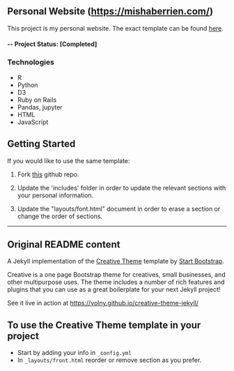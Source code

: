 ## Personal Website (https://mishaberrien.com/)
This project is my personal website. The exact template can be found [here](https://github.com/volny/creative-theme-jekyll).

#### -- Project Status: [Completed]

### Technologies
* R
* Python
* D3
* Ruby on Rails
* Pandas, jupyter
* HTML
* JavaScript

## Getting Started

If you would like to use the same template:
1. Fork [this](https://github.com/volny/creative-theme-jekyll) github repo.
2. Update the 'includes' folder in order to update the relevant sections with your
personal information.

3. Update the "layouts/font.html" document in order to erase a section or change the
order of sections.

---
## Original README content

A Jekyll implementation of the [Creative Theme](http://startbootstrap.com/template-overviews/creative/) template by [Start Bootstrap](http://startbootstrap.com).

Creative is a one page Bootstrap theme for creatives, small businesses, and other multipurpose uses.
The theme includes a number of rich features and plugins that you can use as a great boilerplate for your next Jekyll project!

See it live in action at <https://volny.github.io/creative-theme-jekyll/>

## To use the Creative Theme template in your project

- Start by adding your info in `_config.yml`
- In `_layouts/front.html` reorder or remove section as you prefer.
